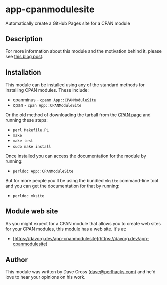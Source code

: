# app-cpanmodulesite
Automatically create a GitHub Pages site for a CPAN module

## Description

For more information about this module and the motivation behind it, please see
[this blog post](https://dev.to/davorg/easier-web-sites-for-cpan-modules-1nn4).

## Installation

This module can be installed using any of the standard methods for installing
CPAN modules. These include:

* cpanminus - `cpanm App::CPANModuleSite`
* cpan - `cpan App::CPANModuleSite`

Or the old method of downloading the tarball from the
[CPAN page](https://metacpan.org/release/App-CPANModuleSite) and running these steps:

* `perl Makefile.PL`
* `make`
* `make test`
* `sudo make install`

Once installed you can access the documentation for the module by running:

* `perldoc App::CPANModuleSite`

But for more people you'll be using the bundled `mksite` command-line tool and
you can get the documentation for that by running:

* `perldoc mksite`

## Module web site

As you might expect for a CPAN module that allows you to create web sites for
your CPAN modules, this module has a web site. It's at:

* [https://davorg.dev/app-cpanmodulesite](https://davorg.dev/app-cpanmodulesite)

## Author

This module was written by Dave Cross (dave@perlhacks.com) and he'd love to hear
your opinions on his work.
